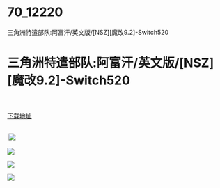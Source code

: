 # 70_12220
三角洲特遣部队:阿富汗/英文版/[NSZ][魔改9.2]-Switch520
# 三角洲特遣部队:阿富汗/英文版/[NSZ][魔改9.2]-Switch520
 <br/></br>
[下载地址](https://www.switch520.cc/article/12220 "下载地址")
<br/></br>

<p><strong>&nbsp;<img src="https://www.switch520.cc/muke_img/upload_art_editor_20210401-1_9919eab67f2fd804b237dd9f9e2c7bf4.jpg"> </strong></p>
<p><img src="https://www.switch520.cc/muke_img/upload_art_editor_20210401-1_e67383fd4da2df380b287547f027b8c2.jpg"></p>
<p><img src="https://www.switch520.cc/muke_img/upload_art_editor_20210401-1_27f9dfab8bc6f95b443af50c08502d00.jpg"></p>
<p><img src="https://www.switch520.cc/muke_img/upload_art_editor_20210401-1_443d478a61f1790802f4810f22fecbe5.jpg"></p>
<p><strong>&nbsp;</strong></p>
